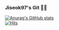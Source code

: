 ### Jiseok97's Git 👋😄

[![Anurag's GitHub stats](https://github-readme-stats.vercel.app/api?username=Jiseok97&&show_icons=ture&theme=merko)
<br />
![Hits](https://hits.seeyoufarm.com/api/count/incr/badge.svg?url=https%3A%2F%2Fgithub.com%2FJiseok97&count_bg=%231AC273&title_bg=%23555555&icon=&icon_color=%23FFFFFF&title=hits&edge_flat=false)](https://hits.seeyoufarm.com)

<!--
**Jiseok97/Jiseok97** is a ✨ _special_ ✨ repository because its `README.md` (this file) appears on your GitHub profile.

Here are some ideas to get you started:

- 🔭 I’m currently working on ...
- 🌱 I’m currently learning ...
- 👯 I’m looking to collaborate on ...
- 🤔 I’m looking for help with ...
- 💬 Ask me about ...
- 📫 How to reach me: ...
- 😄 Pronouns: ...
- ⚡ Fun fact: ...
-->
